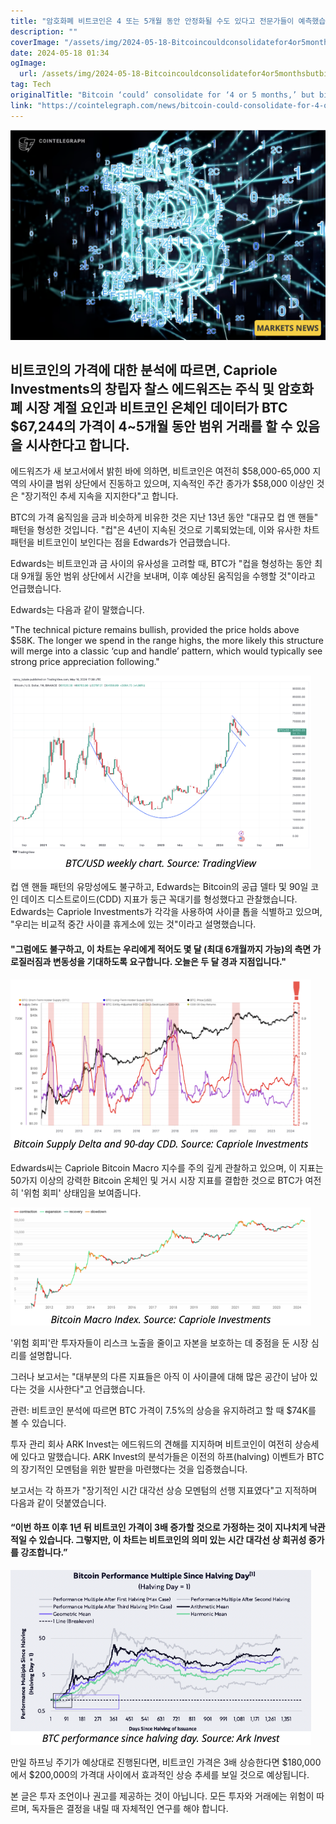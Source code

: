 ```yaml
---
title: "암호화폐 비트코인은 4 또는 5개월 동안 안정화될 수도 있다고 전문가들이 예측했습니다 하지만 큰 컵 앤 핸들이 형성되고 있다는 점이 희망적으로 보입니다"
description: ""
coverImage: "/assets/img/2024-05-18-Bitcoincouldconsolidatefor4or5monthsbutbigcupandhandlelookspromisingAnalyst_thumbnail.png"
date: 2024-05-18 01:34
ogImage: 
  url: /assets/img/2024-05-18-Bitcoincouldconsolidatefor4or5monthsbutbigcupandhandlelookspromisingAnalyst_thumbnail.png
tag: Tech
originalTitle: "Bitcoin ‘could’ consolidate for ‘4 or 5 months,’ but big cup and handle looks promising — Analyst"
link: "https://cointelegraph.com/news/bitcoin-could-consolidate-for-4-or-5-months-but-big-cup-and-handle-looks-promising-analyst"
---
```



![Bitcoin Price Analysis](/assets/img/2024-05-18-Bitcoincouldconsolidatefor4or5monthsbutbigcupandhandlelookspromisingAnalyst_thumbnail.png)

## 비트코인의 가격에 대한 분석에 따르면, Capriole Investments의 창립자 찰스 에드워즈는 주식 및 암호화폐 시장 계절 요인과 비트코인 온체인 데이터가 BTC $67,244의 가격이 4~5개월 동안 범위 거래를 할 수 있음을 시사한다고 합니다.

에드워즈가 새 보고서에서 밝힌 바에 의하면, 비트코인은 여전히 $58,000-65,000 지역의 사이클 범위 상단에서 진동하고 있으며, 지속적인 주간 종가가 $58,000 이상인 것은 "장기적인 추세 지속을 지지한다"고 합니다.

<div class="content-ad"></div>

BTC의 가격 움직임을 금과 비슷하게 비유한 것은 지난 13년 동안 "대규모 컵 앤 핸들" 패턴을 형성한 것입니다. "컵"은 4년이 지속된 것으로 기록되었는데, 이와 유사한 차트 패턴을 비트코인이 보인다는 점을 Edwards가 언급했습니다.

Edwards는 비트코인과 금 사이의 유사성을 고려할 때, BTC가 "컵을 형성하는 동안 최대 9개월 동안 범위 상단에서 시간을 보내며, 이후 예상된 움직임을 수행할 것"이라고 언급했습니다.

Edwards는 다음과 같이 말했습니다.

"The technical picture remains bullish, provided the price holds above $58K. The longer we spend in the range highs, the more likely this structure will merge into a classic ‘cup and handle’ pattern, which would typically see strong price appreciation following."

<div class="content-ad"></div>

![Bitcoin Price Analysis](/assets/img/2024-05-18-Bitcoincouldconsolidatefor4or5monthsbutbigcupandhandlelookspromisingAnalyst_0.png)

컵 앤 핸들 패턴의 유망성에도 불구하고, Edwards는 Bitcoin의 공급 델타 및 90일 코인 데이즈 디스트로이드(CDD) 지표가 둥근 꼭대기를 형성했다고 관찰했습니다. Edwards는 Capriole Investments가 각각을 사용하여 사이클 톱을 식별하고 있으며, "우리는 비교적 중간 사이클 휴게소에 있는 것"이라고 설명했습니다.

#### "그럼에도 불구하고, 이 차트는 우리에게 적어도 몇 달 (최대 6개월까지 가능)의 측면 가로질러짐과 변동성을 기대하도록 요구합니다. 오늘은 두 달 경과 지점입니다."

![Bitcoin Price Analysis](/assets/img/2024-05-18-Bitcoincouldconsolidatefor4or5monthsbutbigcupandhandlelookspromisingAnalyst_1.png)

<div class="content-ad"></div>

Edwards씨는 Capriole Bitcoin Macro 지수를 주의 깊게 관찰하고 있으며, 이 지표는 50가지 이상의 강력한 Bitcoin 온체인 및 거시 시장 지표를 결합한 것으로 BTC가 여전히 '위험 회피' 상태임을 보여줍니다.

![Bitcoin Macro Index](/assets/img/2024-05-18-Bitcoincouldconsolidatefor4or5monthsbutbigcupandhandlelookspromisingAnalyst_2.png)

'위험 회피'란 투자자들이 리스크 노출을 줄이고 자본을 보호하는 데 중점을 둔 시장 심리를 설명합니다.

그러나 보고서는 "대부분의 다른 지표들은 아직 이 사이클에 대해 많은 공간이 남아 있다는 것을 시사한다"고 언급했습니다.

<div class="content-ad"></div>

관련: 비트코인 분석에 따르면 BTC 가격이 7.5%의 상승을 유지하려고 할 때 $74K를 볼 수 있습니다.

투자 관리 회사 ARK Invest는 에드워드의 견해를 지지하며 비트코인이 여전히 상승세에 있다고 말했습니다. ARK Invest의 분석가들은 이전의 하프(halving) 이벤트가 BTC의 장기적인 모멘텀을 위한 발판을 마련했다는 것을 입증했습니다.

보고서는 각 하프가 "장기적인 시간 대각선 상승 모멘텀의 선행 지표였다"고 지적하며 다음과 같이 덧붙였습니다.

#### “이번 하프 이후 1년 뒤 비트코인 가격이 3배 증가할 것으로 가정하는 것이 지나치게 낙관적일 수 있습니다. 그렇지만, 이 차트는 비트코인의 의미 있는 시간 대각선 상 희귀성 증가를 강조합니다.”

<div class="content-ad"></div>

![Bitcoin Price Prediction](/assets/img/2024-05-18-Bitcoincouldconsolidatefor4or5monthsbutbigcupandhandlelookspromisingAnalyst_3.png)

만일 하프닝 주기가 예상대로 진행된다면, 비트코인 가격은 3배 상승한다면 $180,000에서 $200,000의 가격대 사이에서 효과적인 상승 추세를 보일 것으로 예상됩니다.

본 글은 투자 조언이나 권고를 제공하는 것이 아닙니다. 모든 투자와 거래에는 위험이 따르며, 독자들은 결정을 내릴 때 자체적인 연구를 해야 합니다.